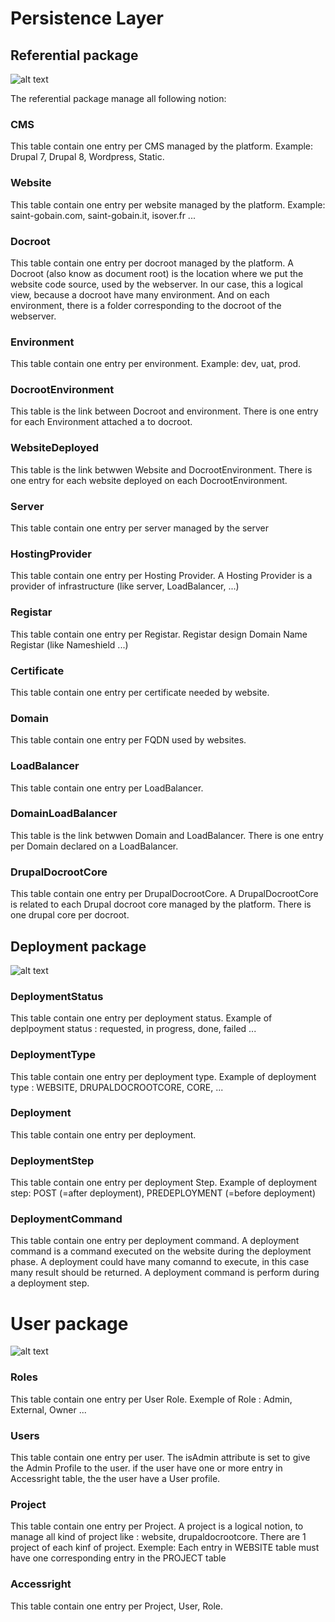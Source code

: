 # Persistence Layer

## Referential package
![alt text](./images/referential.png "Referential Persistence Model")

The referential package manage all following notion:

### CMS
This table contain one entry per CMS managed by the platform. Example: Drupal 7, Drupal 8, Wordpress, Static.

### Website
This table contain one entry per website managed by the platform.
Example: saint-gobain.com, saint-gobain.it, isover.fr ...

### Docroot
This table contain one entry per docroot managed by the platform. A Docroot (also know as document root) is the location where we put the website code source, used by the webserver. In our case, this a logical view, because a docroot have many environment. And on each environment, there is a folder corresponding to the docroot of the webserver.

### Environment
This table contain one entry per environment. 
Example: dev, uat, prod.

### DocrootEnvironment
This table is the link between Docroot and environment. There is one entry for each Environment attached a to docroot.

### WebsiteDeployed
This table is the link betwwen Website and DocrootEnvironment. There is one entry for each website deployed on each DocrootEnvironment.

### Server
This table contain one entry per server managed by the server

### HostingProvider
This table contain one entry per Hosting Provider. A Hosting Provider is a provider of infrastructure (like server, LoadBalancer, ...)

### Registar
This table contain one entry per Registar. Registar design Domain Name Registar (like Nameshield ...)

### Certificate
This table contain one entry per certificate needed by website.

### Domain
This table contain one entry per FQDN used by websites.

### LoadBalancer
This table contain one entry per LoadBalancer.

### DomainLoadBalancer
This table is the link betwwen Domain and LoadBalancer. There is one entry per Domain declared on a LoadBalancer. 

### DrupalDocrootCore
This table contain one entry per DrupalDocrootCore. A DrupalDocrootCore is related to each Drupal docroot core managed by the platform. There is one drupal core per docroot.


## Deployment package
![alt text](./images/deployment.png "Deployment Persistence Model")

### DeploymentStatus
This table contain one entry per deployment status. 
Example of deplpoyment status : requested, in progress, done, failed ...

### DeploymentType
This table contain one entry per deployment type.
Example of deployment type : WEBSITE, DRUPALDOCROOTCORE, CORE, ...

### Deployment
This table contain one entry per deployment. 

### DeploymentStep
This table contain one entry per deployment Step.
Example of deployment step: POST (=after deployment), PREDEPLOYMENT (=before deployment) 

### DeploymentCommand
This table contain one entry per deployment command. A deployment command is a command executed on the website during the deployment phase. A deployment could have many comannd to execute, in this case many result should be returned. A deployment command is perform during a deployment step.

# User package
![alt text](./images/users.png "Persistence Model")

### Roles
This table contain one entry per User Role.
Exemple of Role : Admin, External, Owner ...

### Users
This table contain one entry per user. The isAdmin attribute is set to give the Admin Profile to the user. if the user have one or more entry in Accessright table, the the user have a User profile.

### Project
This table contain one entry per Project. A project is a logical notion, to manage all kind of project like : website, drupaldocrootcore. There are 1 project of each kinf of project.
Exemple: Each entry in WEBSITE table must have one corresponding entry in the PROJECT table 

### Accessright
This table contain one entry per Project, User, Role.

